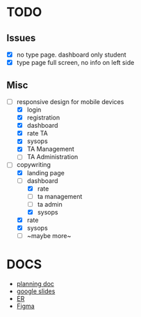 # TODO

## Issues

- [x] no type page. dashboard only student
- [x] type page full screen, no info on left side

## Misc

- [ ] responsive design for mobile devices
  - [x] login
  - [x] registration
  - [x] dashboard
  - [x] rate TA
  - [x] sysops
  - [x] TA Management
  - [ ] TA Administration
- [ ] copywriting
  - [x] landing page
  - [ ] dashboard
    - [x] rate
    - [ ] ta management
    - [ ] ta admin
    - [x] sysops
  - [x] rate
  - [x] sysops
  - [ ] ~maybe more~

# DOCS

- [planning doc](https://mcgill-my.sharepoint.com/:w:/g/personal/nur_bintimohamadsadik_mail_mcgill_ca/ESY3cdeCgVtLjRl1WdhhfBgBYb3rO92CbgFDS-9clCZLpw?e=5Jexdy)
- [google slides](https://docs.google.com/presentation/d/1aegqsms1B1C_IgB6_EZuN5p_FNQB_wY29pr1P1Q2y-g/edit#slide=id.p)
- [ER](https://mcgill-my.sharepoint.com/:w:/g/personal/nur_bintimohamadsadik_mail_mcgill_ca/EdqOfFtiD4VJkolyg710jFIB4DXBHrF9PHViKxRiZFqUaA?e=qiMWeZ)
- [Figma](https://www.figma.com/files/project/53235424/Team-project?fuid=799017918493699497)
